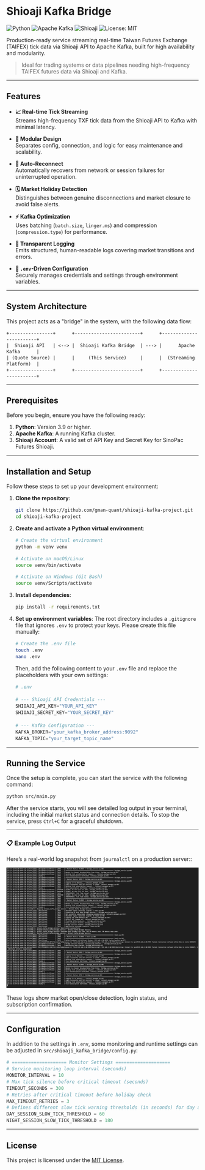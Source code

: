 # Shioaji Kafka Bridge

![Python](https://img.shields.io/badge/python-3.9%2B-blue) 
![Apache Kafka](https://img.shields.io/badge/Kafka-required-orange) 
![Shioaji](https://img.shields.io/badge/Shioaji-required-orange) 
![License: MIT](https://img.shields.io/badge/License-MIT-green)

Production-ready service streaming real-time Taiwan Futures Exchange (TAIFEX) tick data via Shioaji API to Apache Kafka, built for high availability and modularity.

> Ideal for trading systems or data pipelines needing high-frequency TAIFEX futures data via Shioaji and Kafka.


---

## Features

- **📈 Real-time Tick Streaming**  
  Streams high-frequency TXF tick data from the Shioaji API to Kafka with minimal latency.

- **🧩 Modular Design**  
  Separates config, connection, and logic for easy maintenance and scalability.

- **🔄 Auto-Reconnect**  
  Automatically recovers from network or session failures for uninterrupted operation.

- **🗓️ Market Holiday Detection**  
  Distinguishes between genuine disconnections and market closure to avoid false alerts.

- **⚡️ Kafka Optimization**  
  Uses batching (`batch.size`, `linger.ms`) and compression (`compression.type`) for performance.

- **📝 Transparent Logging**  
  Emits structured, human-readable logs covering market transitions and errors.

- **🔑 `.env`-Driven Configuration**  
  Securely manages credentials and settings through environment variables.

---

## System Architecture

This project acts as a "bridge" in the system, with the following data flow:

```
+----------------+      +------------------------+      +------------------------+
|  Shioaji API   | <--> |  Shioaji Kafka Bridge  | ---> |      Apache Kafka      |
| (Quote Source) |      |     (This Service)     |      |  (Streaming Platform)  |
+----------------+      +------------------------+      +------------------------+
```

---


## Prerequisites

Before you begin, ensure you have the following ready:

1.  **Python**: Version 3.9 or higher.
2.  **Apache Kafka**: A running Kafka cluster.
3.  **Shioaji Account**: A valid set of API Key and Secret Key for SinoPac Futures Shioaji.

---

## Installation and Setup

Follow these steps to set up your development environment:

1.  **Clone the repository**:
    ```bash
    git clone https://github.com/gman-quant/shioaji-kafka-project.git
    cd shioaji-kafka-project
    ```

2.  **Create and activate a Python virtual environment**:
    ```bash
    # Create the virtual environment
    python -m venv venv
    ```
    ```bash
    # Activate on macOS/Linux
    source venv/bin/activate
    ```
    ```bash
    # Activate on Windows (Git Bash)
    source venv/Scripts/activate
    ```

3.  **Install dependencies**:
    ```bash
    pip install -r requirements.txt
    ```

4.  **Set up environment variables**:
    The root directory includes a `.gitignore` file that ignores `.env` to protect your keys. Please create this file manually:

    ```bash
    # Create the .env file
    touch .env
    nano .env
    ```

    Then, add the following content to your `.env` file and replace the placeholders with your own settings:

    ```python
    # .env

    # --- Shioaji API Credentials ---
    SHIOAJI_API_KEY="YOUR_API_KEY"
    SHIOAJI_SECRET_KEY="YOUR_SECRET_KEY"

    # --- Kafka Configuration ---
    KAFKA_BROKER="your_kafka_broker_address:9092"
    KAFKA_TOPIC="your_target_topic_name"
    ```

---

## Running the Service

Once the setup is complete, you can start the service with the following command:

```bash
python src/main.py
```

After the service starts, you will see detailed log output in your terminal, including the initial market status and connection details. To stop the service, press `Ctrl+C` for a graceful shutdown.

---

### 📋 Example Log Output

Here’s a real-world log snapshot from `journalctl` on a production server::

![Kafka Bridge Log](pics/kafka_bridge_log.png)

These logs show market open/close detection, login status, and subscription confirmation.

---

## Configuration

In addition to the settings in `.env`, some monitoring and runtime settings can be adjusted in `src/shioaji_kafka_bridge/config.py`:

```python
# ==================== Monitor Settings ====================
# Service monitoring loop interval (seconds)
MONITOR_INTERVAL = 10
# Max tick silence before critical timeout (seconds)
TIMEOUT_SECONDS = 300
# Retries after critical timeout before holiday check
MAX_TIMEOUT_RETRIES = 3
# Defines different slow tick warning thresholds (in seconds) for day and night sessions.
DAY_SESSION_SLOW_TICK_THRESHOLD = 60
NIGHT_SESSION_SLOW_TICK_THRESHOLD = 180
```

---

## License

This project is licensed under the [MIT License](LICENSE).

